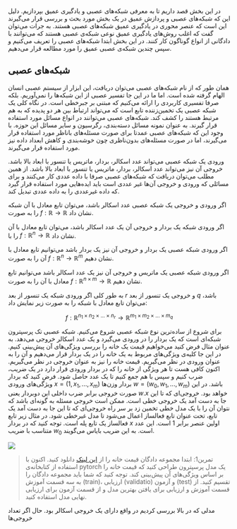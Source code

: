 در این بخش قصد داریم تا به معرفی شبکه‌های عصبی و یادگیری عمیق بپردازیم. دلیل این که شبکه‌های عصبی و پردازش عمیق در یک بخش مورد بحث و بررسی قرار می‌گیرند این است که عنصر محوری در یادگیری عمیق شبکه‌های عصبی هستند. به جرات می‌توان گفت که اغلب روش‌های یادگیری عمیق نوعی شبکه‌ی عصبی هستند که می‌توانند با دادگانی از انواع گوناگون کار کنند. در این بخش ابتدا شبکه‌های عصبی را تعریف می‌کنیم و سپس چندین شبکه‌ی عصبی عمیق را مورد مطالعه قرار می‌دهیم.



## شبکه‌های عصبی

همان طور که از نام شبکه‌های عصبی می‌توان دریافت، این ابزار از سیستم عصبی انسان الهام گرفته شده است. اما ما در این جا تفسیر عصبی از این شبکه‌ها را نمی‌آوریم. بلکه صرفا تفسیری کاربردی را ارائه می‌کنیم که مبتنی بر جبرخطی است. در نگاه کلی یک شبکه عصبی یک تخمین‌زننده تابع است که می‌تواند ارتباط بین هر دو پدیده که به هم مرتبط هستند را کشف کند. شبکه‌های عصبی می‌توانند در انواع مسائل مورد استفاده قرار گیرند. به عنوان نمونه مسائل دسته‌بندی، رگرسیون و سایر مسائل این حوزه. با وجود این که شبکه‌های عصبی عمدتا برای صورت مسئله‌های باناظر مورد استفاده قرار می‌گیرند، اما در صورت مسئله‌های بدون‌ناظری چون خوشه‌بندی و کاهش ابعداد داده نیز مورد استفاده قرار می‌گیرند.

ورودی یک شبکه عصبی می‌تواند عدد اسکالر، بردار، ماتریس یا تنسور با ابعاد بالا باشد. خروجی آن نیز می‌تواند عدد اسکالر، بردار، ماتریس یا تنسور با ابعاد بالا باشد. از همین مطلب می‌توان دریافت که شبکه‌های عصبی صرفا با داده عددی کار می‌کنند و برای مسائلی که ورودی و خروجی آن‌ها غیر عددی است باید ایده‌هایی مورد استفاده قرار گیرد که داده غیرعددی را به داده عددی تبدیل کند. 

اگر ورودی و خروجی یک شبکه عصبی عدد اسکالر باشد، می‌توان تابع معادل با آن شبکه را به صورت $f:\mathbb{R} \rightarrow \mathbb{R}$ نشان داد. 

اگر ورودی شبکه یک بردار و خروجی آن یک عدد اسکالر باشد، می‌توان تابع معادل با آن را با $f:\mathbb{R}^n \rightarrow \mathbb{R}$ نشان داد.

اگر ورودی شبکه عصبی یک  بردار و خروجی آن نیز یک بردار باشد می‌توانیم تابع معادل با آن را به صورت $f:\mathbb{R}^n \rightarrow \mathbb{R}^m$ نشان دهیم.

اگر ورودی شبکه عصبی یک  ماتریس و خروجی آن نیز یک عدد اسکالر باشد می‌توانیم تابع معادل با آن را به صورت $f:\mathbb{R}^{n \times m} \rightarrow \mathbb{R}$ نشان دهیم.

به طور کلی اگر ورودی شبکه یک تنسور از بعد $r$ و خروجی یک تنسور از بعد $q$ باشد، می‌توان تابع معادل با شبکه را به صورت زیر نمایش داد:

$$f:\mathbb{R}^{n_1 \times n_2 \times ... \times n_r} \rightarrow \mathbb{R}^{m_1 \times m_2 \times ... \times m_q}$$

برای شروع از ساده‌ترین نوع شبکه عصبی شروع می‌کنیم. شبکه عصبی تک پرسپترون شبکه‌ای است که یک بردار را در ورودی می‌گیرد و یک عدد اسکالر خروجی می‌دهد. به عنوان مثال فرض کنید می‌خواهیم قیمت یک خانه را بررسی ویژگی‌های آن پیش‌بینی کنیم. در این جا کلیه‌ی ویژگی‌های مربوط به یک خانه را در یک بردار قرار می‌دهیم و آن را به عنوان ورودی در نظر می‌گیریم. قیمت خانه را نیز به عنوان خروجی در نظر می‌گیریم. اکنون کافی هست تا هر ویژگی از خانه را که در بردار ورودی قرار دارد در یک ضریب، ضرب کنیم  و سپس با هم جمع کنیم تا یک عدد حاصل شود.  فرض کنید که بردار ویژگی‌های ورودی $x = (1, x_1, ..., x_m)$ بردار وزن‌ها $w = (w_0, w_1, ..., w_m)$ باشد. در این صورت خروجی برابر ضرب داخلی این دوبردار یعنی $w.x$ خواهد بود. خروجی‌ای که تا این جا به دست آمد یک خروجی خطی است. ممکن است خروجی مسئله به گونه‌ای باشد که نتوان آن را با یک مدل خطی تخمین زد بر سر راه خروجی‌ای که تا این جا به دست آمد یک تابع، تحت عنوان تابع فعالساز اعمال می‌شود تا مدل غیرخطی شود. در مثال زیر تابع فعالساز یک تابع پله است. توجه کنید که در بردار $x$ اولین عنصر برابر 1 است. این عدد متناسب با ضریب $w_0$ است. به این ضریب بایاس می‌گویند.

![](https://camo.githubusercontent.com/370a0cc5d97f78aad3b1964bb9797c471ce1e6312bde16604e665779697bb1bb/68747470733a2f2f73656261737469616e72617363686b612e636f6d2f696d616765732f626c6f672f323031352f73696e676c656c617965725f6e657572616c5f6e6574776f726b735f66696c65732f70657263657074726f6e5f736368656d617469632e706e67)



> تمرین1:  ابتدا مجموعه دادگان قیمت خانه را از [این لینک](https://archive.ics.uci.edu/ml/machine-learning-databases/housing/) دانلود کنید. اکنون با استفاده از کتابخانه‌ی pytorch یک مدل پرسپترون طراحی کنید که قیمت خانه را بر اساس ویژگی‌های آن پیش‌بینی کند. توجه کنید که شما باید مجموعه دادگان را به سه قسمت آموزش (train)، ارزیابی (validatio) و آزمون (test) تقسیم کنید. از قسمت آموزش و ارزیابی برای یافتن بهترین مدل و از قسمت آزمون برای ارزیابی نهایی مدل استفاده کنید.



مدلی که در بالا بررسی کردیم در واقع دارای یک خروجی اسکالر بود. حال اگر تعداد خروجی‌ها 